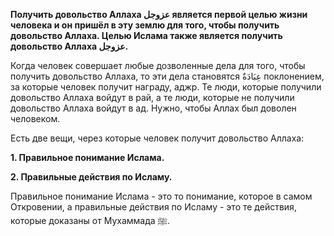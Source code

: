 **Получить довольство Аллаха عزوجل является первой целью жизни человека и
он пришёл в эту землю для того, чтобы получить довольство Аллаха. Целью
Ислама также является получить довольство Аллаха عزوجل.** 

Когда человек совершает любые дозволенные дела для того, чтобы получить
довольство Аллаха, то эти дела становятся عِبَادَةٌ поклонением, за которые
человек получит награду, аджр. Те люди, которые получили довольство
Аллаха войдут в рай, а те люди, которые не получили довольство Аллаха
войдут в ад. Нужно, чтобы Аллах был доволен человеком. 

Есть две вещи, через которые человек получит довольство Аллаха:

**1. Правильное понимание Ислама.** 

**2. Правильные действия по Исламу.**

Правильное понимание Ислама - это то понимание, которое в самом
Откровении, а правильные действия по Исламу - это те действия, которые
доказаны от Мухаммада ﷺ.
